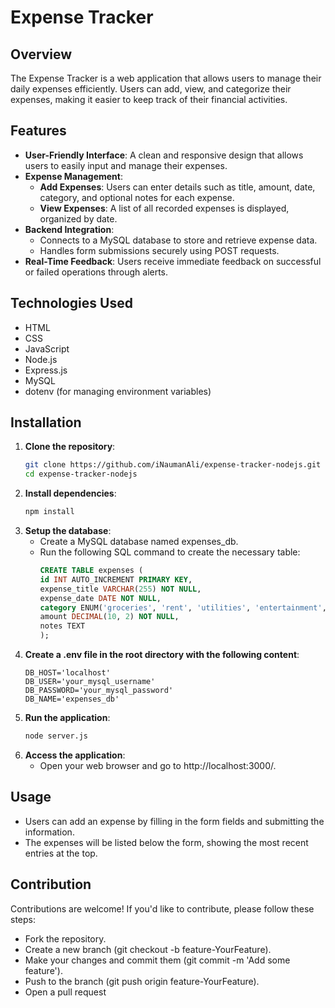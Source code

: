 # Expense Tracker

## Overview

The Expense Tracker is a web application that allows users to manage their daily expenses efficiently. Users can add, view, and categorize their expenses, making it easier to keep track of their financial activities.

## Features

- **User-Friendly Interface**: A clean and responsive design that allows users to easily input and manage their expenses.
- **Expense Management**:
  - **Add Expenses**: Users can enter details such as title, amount, date, category, and optional notes for each expense.
  - **View Expenses**: A list of all recorded expenses is displayed, organized by date.
- **Backend Integration**:
  - Connects to a MySQL database to store and retrieve expense data.
  - Handles form submissions securely using POST requests.
- **Real-Time Feedback**: Users receive immediate feedback on successful or failed operations through alerts.

## Technologies Used

- HTML
- CSS
- JavaScript
- Node.js
- Express.js
- MySQL
- dotenv (for managing environment variables)

## Installation

1. **Clone the repository**:
   ```bash
   git clone https://github.com/iNaumanAli/expense-tracker-nodejs.git
   cd expense-tracker-nodejs
   
2. **Install dependencies**:
   ```bash
   npm install

3. **Setup the database**:
   - Create a MySQL database named expenses_db.
   - Run the following SQL command to create the necessary table:
     ```sql
     CREATE TABLE expenses (
     id INT AUTO_INCREMENT PRIMARY KEY,
     expense_title VARCHAR(255) NOT NULL,
     expense_date DATE NOT NULL,
     category ENUM('groceries', 'rent', 'utilities', 'entertainment', 'transport', 'others'),
     amount DECIMAL(10, 2) NOT NULL,
     notes TEXT
     );
4. **Create a .env file in the root directory with the following content**:
   ```text
   DB_HOST='localhost'
   DB_USER='your_mysql_username'
   DB_PASSWORD='your_mysql_password'
   DB_NAME='expenses_db'

5. **Run the application**:
    ```bash
    node server.js
    
6. **Access the application**:
   - Open your web browser and go to http://localhost:3000/.


## Usage

- Users can add an expense by filling in the form fields and submitting the information.
- The expenses will be listed below the form, showing the most recent entries at the top.

## Contribution

Contributions are welcome! If you'd like to contribute, please follow these steps:

- Fork the repository.
- Create a new branch (git checkout -b feature-YourFeature).
- Make your changes and commit them (git commit -m 'Add some feature').
- Push to the branch (git push origin feature-YourFeature).
- Open a pull request

